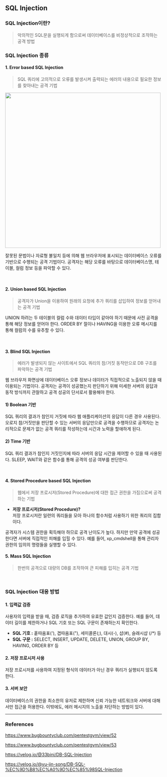 ## SQL Injection
### SQL Injection이란?
> 악의적인 SQL문을 실행되게 함으로써 데이터베이스를 비정상적으로 조작하는 공격 방법

### SQL Injection 종류
#### 1. Error based SQL Injection
> SQL 쿼리에 고의적으로 오류를 발생시켜 출력되는 에러의 내용으로 필요한 정보를 찾아내는 공격 기법

<img src="https://www.bugbountyclub.com/uploads/images/training/1644464304.png" width="500">

잘못된 문법이나 자료형 불일치 등에 의해 웹 브라우저에 표시되는 데이터베이스 오류를 기반으로 수행되는 공격 기법이다. 공격자는 해당 오류를 바탕으로 데이터베이스명, 테이블, 컬럼 정보 등을 파악할 수 있다.

<br>

#### 2. Union based SQL Injection
> 공격자가 Union을 이용하여 원래의 요청에 추가 쿼리를 삽입하여 정보를 얻어내는 공격 기법

UNION 하려는 두 테이블의 컬럼 수와 데이터 타입이 같아야 하기 때문에 사전 공격을 통해 해당 정보를 얻어야 한다. ORDER BY 절이나 HAVING을 이용한 오류 메시지를 통해 컬럼의 수를 유추할 수 있다.

<br>

#### 3. Blind SQL Injection
> 에러가 발생되지 않는 사이트에서 SQL 쿼리의 참/거짓 동작만으로 DB 구조를 파악하는 공격 기법

웹 브라우저 화면상에 데이터베이스 오류 정보나 데이터가 직접적으로 노출되지 않을 때 이용되는 기법이다. 공격자는 공격이 성공했는지 판단하기 위해 미세한 서버의 응답과 동작 방식까지 관찰하고 공격 성공의 단서로서 활용해야 한다.

#### 1) Boolean 기반
SQL 쿼리의 결과가 참인지 거짓에 따라 웹 애플리케이션의 응답이 다른 경우 사용된다. 오로지 참/거짓만을 판단할 수 있는 서버의 응답만으로 공격을 수행하므로 공격자는 논리적으로 문제가 없는 공격 쿼리를 작성하는데 시간과 노력을 할애하게 된다.

#### 2) Time 기반
SQL 쿼리 결과가 참인지 거짓인지에 따라 서버의 응답 시간을 제어할 수 있을 때 사용된다. SLEEP, WAIT와 같은 함수를 통해 공격의 성공 여부를 판단한다.

<br>

#### 4. Stored Procedure based SQL Injection
> 웹에서 저장 프로시저(Stored Procedure)에 대한 접근 권한을 가짐으로써 공격하는 기법 

- **저장 프로시저(Stored Procedure)?**<br>
저장 프로시저란 일련의 쿼리들을 모아 하나의 함수처럼 사용하기 위한 쿼리의 집합이다. 

공격자가 시스템 권한을 획득해야 하므로 공격 난이도가 높다. 하지만 만약 공격에 성공한다면 서버에 직접적인 피해를 입힐 수 있다. 예를 들어, xp_cmdshell을 통해 관리자 권한의 임의의 명령들을 실행할 수 있다.

#### 5. Mass SQL Injection
> 한번의 공격으로 대량의 DB를 조작하여 큰 피해를 입히는 공격 기법

<br>

### SQL Injection 대응 방법
#### 1. 입력값 검증
사용자의 입력을 받을 때, 검증 로직을 추가하여 유효한 값인지 검증한다. 예를 들어, 데이터 길이를 제한하거나 SQL 기호 또는 SQL 구문이 존재하는지 확인한다.
- **SQL 기호 :** 홑따옴표('), 겹따옴표("), 세미콜론(;), 대시(-), 샵(#), 슬래시샵 (/*) 등
- **SQL 구문 :** SELECT, INSERT, UPDATE, DELETE, UNION, GROUP BY, HAVING, ORDER BY 등

#### 2. 저장 프로시저 사용
저장 프로시저를 사용하여 지정된 형식의 데이터가 아닌 경우 쿼리가 실행되지 않도록 한다. 

#### 3. 서버 보안
데이터베이스의 권한을 최소한의 유저로 제한하며 신뢰 가능한 네트워크와 서버에 대해서만 접근을 허용한다. 이밖에도, 에러 메시지의 노출을 차단하는 방법이 있다.

---
### References
https://www.bugbountyclub.com/pentestgym/view/52

https://www.bugbountyclub.com/pentestgym/view/53

https://velog.io/@33bini/DB-SQL-Injection

https://velog.io/@yu-jin-song/DB-SQL-%EC%9D%B8%EC%A0%9D%EC%85%98SQL-Injection

